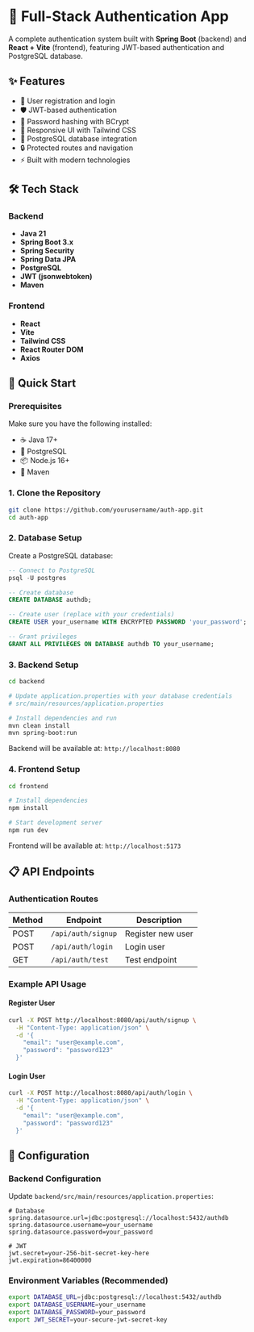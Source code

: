# 🔐 Full-Stack Authentication App

A complete authentication system built with **Spring Boot** (backend) and **React + Vite** (frontend), featuring JWT-based authentication and PostgreSQL database.

## ✨ Features

- 🔑 User registration and login
- 🛡️ JWT-based authentication
- 🔐 Password hashing with BCrypt
- 🎨 Responsive UI with Tailwind CSS
- 🐘 PostgreSQL database integration
- 🔒 Protected routes and navigation
- ⚡ Built with modern technologies

## 🛠️ Tech Stack

### Backend
- **Java 21**
- **Spring Boot 3.x**
- **Spring Security**
- **Spring Data JPA**
- **PostgreSQL**
- **JWT (jsonwebtoken)**
- **Maven**

### Frontend
- **React**
- **Vite**
- **Tailwind CSS**
- **React Router DOM**
- **Axios**

## 🚀 Quick Start

### Prerequisites

Make sure you have the following installed:
- ☕ Java 17+
- 🐘 PostgreSQL
- 📦 Node.js 16+
- 🔧 Maven

### 1. Clone the Repository

```bash
git clone https://github.com/yourusername/auth-app.git
cd auth-app
```

### 2. Database Setup

Create a PostgreSQL database:

```sql
-- Connect to PostgreSQL
psql -U postgres

-- Create database
CREATE DATABASE authdb;

-- Create user (replace with your credentials)
CREATE USER your_username WITH ENCRYPTED PASSWORD 'your_password';

-- Grant privileges
GRANT ALL PRIVILEGES ON DATABASE authdb TO your_username;
```

### 3. Backend Setup

```bash
cd backend

# Update application.properties with your database credentials
# src/main/resources/application.properties

# Install dependencies and run
mvn clean install
mvn spring-boot:run
```

Backend will be available at: `http://localhost:8080`

### 4. Frontend Setup

```bash
cd frontend

# Install dependencies
npm install

# Start development server
npm run dev
```

Frontend will be available at: `http://localhost:5173`

## 📋 API Endpoints

### Authentication Routes

| Method | Endpoint | Description |
|--------|----------|-------------|
| POST | `/api/auth/signup` | Register new user |
| POST | `/api/auth/login` | Login user |
| GET | `/api/auth/test` | Test endpoint |

### Example API Usage

#### Register User
```bash
curl -X POST http://localhost:8080/api/auth/signup \
  -H "Content-Type: application/json" \
  -d '{
    "email": "user@example.com",
    "password": "password123"
  }'
```

#### Login User
```bash
curl -X POST http://localhost:8080/api/auth/login \
  -H "Content-Type: application/json" \
  -d '{
    "email": "user@example.com",
    "password": "password123"
  }'
```

## 🔧 Configuration

### Backend Configuration

Update `backend/src/main/resources/application.properties`:

```properties
# Database
spring.datasource.url=jdbc:postgresql://localhost:5432/authdb
spring.datasource.username=your_username
spring.datasource.password=your_password

# JWT
jwt.secret=your-256-bit-secret-key-here
jwt.expiration=86400000
```

### Environment Variables (Recommended)

```bash
export DATABASE_URL=jdbc:postgresql://localhost:5432/authdb
export DATABASE_USERNAME=your_username
export DATABASE_PASSWORD=your_password
export JWT_SECRET=your-secure-jwt-secret-key
```
